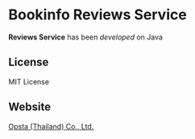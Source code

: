 # Bookinfo Reviews Service

**Reviews Service** has been *developed* on Java

## License

MIT License

## Website

[Opsta (Thailand) Co., Ltd.](https://www.opsta.co.th)
